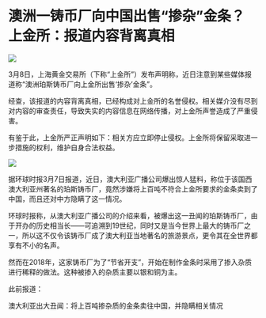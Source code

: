 # 澳洲一铸币厂向中国出售“掺杂”金条？上金所：报道内容背离真相

![](https://inews.gtimg.com/newsapp_bt/0/15721664873/1000)

3月8日，上海黄金交易所（下称“上金所”）发布声明称，近日注意到某些媒体报道称“澳洲珀斯铸币厂向上金所出售‘掺杂’金条”。

经查，该报道的内容背离真相，已经构成对上金所的名誉侵权。相关媒介没有尽到对内容的审查责任，导致失实的内容信息在网络传播，对上金所声誉造成了严重侵害。

有鉴于此，上金所严正声明如下：相关方应立即停止侵权。上金所将保留采取进一步措施的权利，维护自身合法权益。

![](https://inews.gtimg.com/news_bt/O6gy02UJCoGA2vdmsh3K2X-XfxMRSNVRye7oa-3EftuKEAA/1000)

据环球时报3月7日报道，近日，澳大利亚广播公司爆出惊人猛料，称位于该国西澳大利亚州著名的珀斯铸币厂，竟然涉嫌将上百吨不符合上金所要求的金条卖到了中国，而且还对中方隐瞒了这一情况。

环球时报称，从澳大利亚广播公司的介绍来看，被爆出这一丑闻的珀斯铸币厂，由于开办的历史相当长——可追溯到19世纪，同时又是当今世界上最大的铸币厂之一，所以这不仅令该铸币厂成了澳大利亚当地著名的旅游景点，更令其在全世界都享有不小的名声。

然而在2018年，这家铸币厂为了“节省开支”，开始在制作金条时采用了掺入杂质进行稀释的做法。这种被掺入的杂质主要以银和铜为主。

此前报道：

澳大利亚出大丑闻：将上百吨掺杂质的金条卖往中国，并隐瞒相关情况

